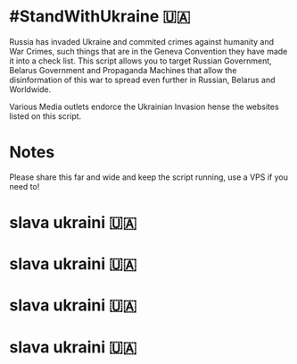 # #StandWithUkraine 🇺🇦

Russia has invaded Ukraine and commited crimes against humanity and War Crimes, such things that are in the Geneva Convention they have made it into a check list.
This script allows you to target Russian Government, Belarus Government and Propaganda Machines that allow the disinformation of this war to spread even further in Russian, Belarus and Worldwide. 

Various Media outlets endorce the Ukrainian Invasion hense the websites listed on this script.


# Notes


Please share this far and wide and keep the script running, use a VPS if you need to!

# slava ukraini 🇺🇦
# slava ukraini 🇺🇦
# slava ukraini 🇺🇦
# slava ukraini 🇺🇦
